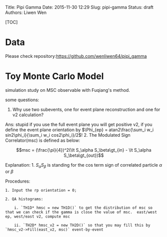 Title: Pipi Gamma
Date: 2015-11-30 12:29
Slug: pipi-gamma
Status: draft
Authors: Liwen Wen

[TOC]

# Data 

Please check repository:https://github.com/wenliwen64/pipi_gamma

# Toy Monte Carlo Model

simulation study on MSC observable with Fuqiang's method.

some questions:
   1. Why use two subevents, one for event plane reconstruction and one for v2 calculation?

   Ans: stupid if you use the full event plane you will get positive v2, if you define the event plane orientation by $\Phi_{ep} = atan2\frac{\sum_i w_i sin2\phi_i}{\sum_i w_i cos2\phi_i}/2$!
   2. 
The Modulated Sign Correlator(msc) is defined as below:

$$msc = (\frac{\pi}{4})^2(\lt S_\alpha S_\beta\gt_{in} - \lt S_\alpha S_\beta\gt_{out})$$

Explanation: 
    1. $S_\alpha S_\beta$ is standing for the cos term sign of correlated particle $\alpha$ or $\beta$    

Procedures: 

    1. Input the rp orientation = 0;  

    2. QA histograms:

        i. `TH1D* hmsc = new TH1D()` to get the distribution of msc so that we can check if the gamma is close the value of msc.  east/west ep, west/east v2, compute msc 

        ii. `TH2D* hmsc_v2 = new TH2D()` so that you may fill this by `hmsc_v2->Fill(east_v2, msc)` event-by-event

